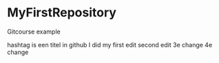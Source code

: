 # MyFirstRepository
Gitcourse example

hashtag is een titel in github
I did my first edit
second edit
3e change
4e change

